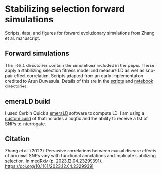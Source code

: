 # Stabilizing selection forward simulations

Scripts, data, and figures for forward evolutionary simulations
from Zhang et al. manuscript.

## Forward simulations
The `r06.1` directories contain the simulations included in the paper.
These apply a stabilizing selection fitness model and measure LD as well
as snp-pair effect correlation. Scripts adapted from an early implementation
credited to Arun Durvasula. Details of this are in the
[scripts](scripts) and [notebook](notebook) directories.

## emeraLD build
I used Corbin Quick's [emeraLD](https://github.com/statgen/emeraLD) software to
compute LD. I am using a [custom build](https://github.com/cc2qe/emeraLD/tree/dfc414e4f3026aab42e3e7b212e2d502a45de4fc)
of that includes a bugfix and the ability to receive a list of SNPs to
interrogate.

## Citation
Zhang et al. (2023).
Pervasive correlations between causal disease effects of proximal SNPs vary with functional annotations and implicate stabilizing selection.
In medRxiv (p. 2023.12.04.23299391). https://doi.org/10.1101/2023.12.04.23299391